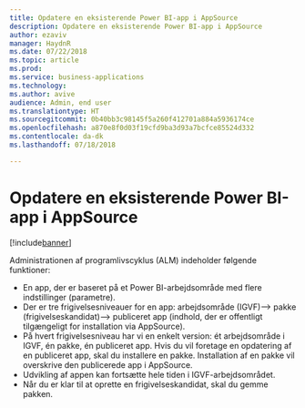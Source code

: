 ```yaml
---
title: Opdatere en eksisterende Power BI-app i AppSource
description: Opdatere en eksisterende Power BI-app i AppSource
author: ezaviv
manager: HaydnR
ms.date: 07/22/2018
ms.topic: article
ms.prod: 
ms.service: business-applications
ms.technology: 
ms.author: avive
audience: Admin, end user
ms.translationtype: HT
ms.sourcegitcommit: 0b40bb3c98145f5a260f412701a884a5936174ce
ms.openlocfilehash: a870e8f0d03f19cfd9ba3d93a7bcfce85524d332
ms.contentlocale: da-dk
ms.lasthandoff: 07/18/2018

---
```

# <a name="update-an-existing-power-bi-app-in-appsource"></a>Opdatere en eksisterende Power BI-app i AppSource

[!include[banner](../../../includes/banner.md)]

Administrationen af programlivscyklus (ALM) indeholder følgende funktioner:

- En app, der er baseret på et Power BI-arbejdsområde med flere indstillinger (parametre).
- Der er tre frigivelsesniveauer for en app: arbejdsområde (IGVF)--> pakke (frigivelseskandidat)--> publiceret app (indhold, der er offentligt tilgængeligt for installation via AppSource).
- På hvert frigivelsesniveau har vi en enkelt version: ét arbejdsområde i IGVF, én pakke, én publiceret app. Hvis du vil foretage en opdatering af en publiceret app, skal du installere en pakke. Installation af en pakke vil overskrive den publicerede app i AppSource.
- Udvikling af appen kan fortsætte hele tiden i IGVF-arbejdsområdet.
- Når du er klar til at oprette en frigivelseskandidat, skal du gemme pakken.

